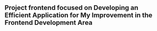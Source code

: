 ## Project frontend focused on Developing an Efficient Application for My Improvement in the Frontend Development Area

